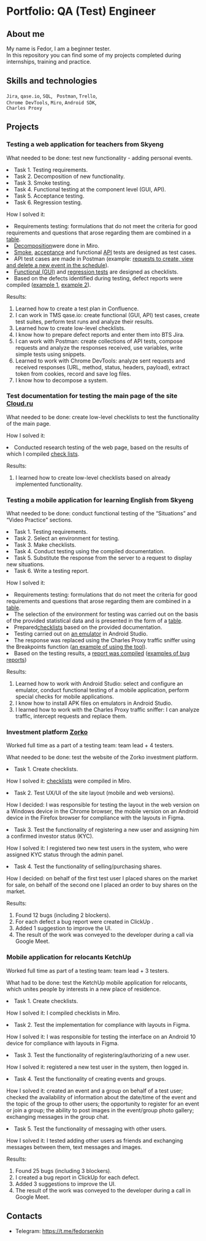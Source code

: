 # Portfolio: QA (Test) Engineer

## About me 

My name is Fedor, I am a beginner tester.<br>
In this repository you can find some of my projects completed during internships, training and practice.<br>

## Skills and technologies
``Jira``, ``qase.io``, ``SQL``, `` Postman``, ``Trello``, <br>
``Chrome DevTools``, ``Miro``,  ``Android SDK``,   <br>
``Charles Proxy``
## Projects
<p> </p>

### Testing a web application for teachers from Skyeng
<p> </p>
<p>What needed to be done: test new functionality - adding personal events.<p>
  <li>Task 1. Testing requirements.</li>
  <li>Task 2. Decomposition of new functionality.</li> 
  <li>Task 3. Smoke testing.</li> 
  <li>Task 4. Functional testing at the component level (GUI, API).</li> 
  <li>Task 5. Acceptance testing.</li> 
  <li>Task 6. Regression testing.</li>
<p>
<p>How I solved it: 
<li>Requirements testing: formulations that do not meet the criteria for good requirements and questions that arose regarding them are combined in a <a href="skyeng/requirment testing.pdf">table</a>.</li>
<li><a href="skyeng/декомпозиция.jpg">Decomposition</a>were done in Miro.</li>
<li><a href="skyeng/skyeng_smoke TC.pdf">Smoke</a>, <a href="skyeng/acceptance TC.pdf">acceptance</a> and functional <a href="skyeng/skyeng_API TC.pdf">API</a> tests are designed as test cases.
<li>API test cases are made in Postman (example: <a href="skyeng/Postman.jpg">requests to create, view and delete a new event in the schedule</a>).
<li><a href="skyeng/functional tests.pdf">Functional (GUI)</a> and <a href="skyeng/regress test.pdf">regression tests</a> are designed as checklists.</li>
<li>Based on the defects identified during testing, defect reports were compiled (<a href="skyeng/bugreport1.pdf">example 1</a>, <a href="skyeng/bugreport2.pdf">example 2</a>).</li>
<p>
 <p>Results:<p>
<ol>
  <li>Learned how to create a test plan in Confluence.</li>
  <li>I can work in TMS qase.io: create functional (GUI, API) test cases, create test suites, perform test runs and analyze their results.</li>
  <li>Learned how to create low-level checklists.</li>
  <li>I know how to prepare defect reports and enter them into BTS Jira.</li>
  <li>I can work with Postman: create collections of API tests, compose requests and analyze the responses received, use variables, write simple tests using snippets.</li>
  <li>Learned to work with Chrome DevTools: analyze sent requests and received responses (URL, method, status, headers, payload), extract token from cookies, record and save log files.</li>
  <li>I know how to decompose a system.</li>
</ol>
<p> </p>

### Test documentation for testing the main page of the site <a href="https://cloud.ru/ru">Cloud.ru</a>
<p> </p>
<p>What needed to be done: create low-level checklists to test the functionality of the main page.<p>
  <p>How I solved it:  
<li>Conducted research testing of the web page, based on the results of which I compiled <a href="Cloud.ru/Cloud.ru_main page check lists.pdf">check lists</a>.</li>
<p>
 <p>Results:<p>
<ol>
  <li>I learned how to create low-level checklists based on already implemented functionality.</li>
  </ol>
<p> </p>

### Testing a mobile application for learning English from Skyeng
<p> </p>
<p>What needed to be done: conduct functional testing of the “Situations” and “Video Practice” sections.<p>
  <li>Task 1. Testing requirements.</li>
   <li>Task 2. Select an environment for testing.</li>
   <li>Task 3. Make checklists.</li>
   <li>Task 4. Conduct testing using the compiled documentation.</li>
   <li>Task 5. Substitute the response from the server to a request to display new situations.</li>
   <li>Task 6. Write a testing report.</li> 
 <p>
<p>How I solved it: 
<li>Requirements testing: formulations that do not meet the criteria for good requirements and questions that arose regarding them are combined in a <a href="Skyeng mobile/Requirement testing.pdf">table</a>.</li>
<li>The selection of the environment for testing was carried out on the basis of the provided statistical data and is presented in the form of a <a href="Skyeng mobile/Test environment.pdf">table</a>.</li>
<li>Prepared<a href="Skyeng mobile/Checklists_mobile.pdf">checklists</a> based on the provided documentation.</li>
<li>Testing carried out on <a href="Skyeng mobile/Android Studio.png"> an emulator</a> in Android Studio.</li>
<li>The response was replaced using the Charles Proxy traffic sniffer using the Breakpoints function (<a href="Skyeng mobile/Response breakpoint.pdf">an example of using the tool</a>).</li>
<li>Based on the testing results, a <a href="Skyeng mobile/Test report_mobile.pdf">report was compiled</a> (<a href="Skyeng mobile/Bag reports_example.pdf">examples of bug reports</a>)</li>
<p>
 <p>Results:<p>
<ol>
  <li>Learned how to work with Android Studio: select and configure an emulator, conduct functional testing of a mobile application, perform special checks for mobile applications.</li>
  <li>I know how to install APK files on emulators in Android Studio.</li>
  <li>I learned how to work with the Charles Proxy traffic sniffer: I can analyze traffic, intercept requests and replace them.</li>
  </ol>
  <p> </p>
  
### Investment platform <a href="https://zorko-exchange.ru/">Zorko</a> 
<p>Worked full time as a part of a testing team: team lead + 4 testers.</p>
<p> </p>
<p>What needed to be done: test the website of the Zorko investment platform.<p>
   <li>Task 1. Create checklists.<p>How I solved it: <a href="Zorko/Zorko_checklist.jpg">checklists</a> were compiled in Miro.</p></li>
   <li>Task 2. Test UX/UI of the site layout (mobile and web versions). <p>How I decided: I was responsible for testing the layout in the web version on a Windows device in the Chrome browser, the mobile version on an Android device in the Firefox browser for compliance with the layouts in Figma.</p></li>
   <li>Task 3. Test the functionality of registering a new user and assigning him a confirmed investor status (KYC). <p>How I solved it: I registered two new test users in the system, who were assigned KYC status through the admin panel.</p></li>
   <li>Task 4. Test the functionality of selling/purchasing shares. <p>How I decided: on behalf of the first test user I placed shares on the market for sale, on behalf of the second one I placed an order to buy shares on the market.</p></li>
   <p>
<p>Results:<p>
<ol>
   <li>Found 12 bugs (including 2 blockers).</li>
   <li>For each defect a bug report were created in ClickUp .</li>
   <li>Added 1 suggestion to improve the UI.</li>
   <li>The result of the work was conveyed to the developer during a call via Google Meet.</li>
  </ol>
<p> </p>

### Mobile application for relocants KetchUp
<p>Worked full time as part of a testing team: team lead + 3 testers.</p>
<p> </p>
<p>What had to be done: test the KetchUp mobile application for relocants, which unites people by interests in a new place of residence.<p>
   <li>Task 1. Create checklists.<p>How I solved it: I compiled checklists in Miro.</p></li>
   <li>Task 2. Test the implementation for compliance with layouts in Figma.<p>How I solved it: I was responsible for testing the interface on an Android 10 device for compliance with layouts in Figma.</p></li>
   <li>Task 3. Test the functionality of registering/authorizing of a new user.<p>How I solved it: registered a new test user in the system, then logged in.</p></li>
   <li>Task 4. Test the functionality of creating events and groups.<p>How I solved it: created an event and a group on behalf of a test user; checked the availability of information about the date/time of the event and the topic of the group to other users; the opportunity to register for an event or join a group; the ability to post images in the event/group photo gallery; exchanging messages in the group chat.</p></li>
   <li>Task 5. Test the functionality of messaging with other users.<p>How I solved it: I tested adding other users as friends and exchanging messages between them, text messages and images.</p></li>
   <p>
<p>Results:<p>
<ol>
   <li>Found 25 bugs (including 3 blockers).</li>
   <li>I created a bug report in ClickUp for each defect.</li>
   <li>Added 3 suggestions to improve the UI.</li>
   <li>The result of the work was conveyed to the developer during a call in Google Meet.</li>
  </ol>
<p> </p>

## Contacts
- Telegram: https://t.me/fedorsenkin
